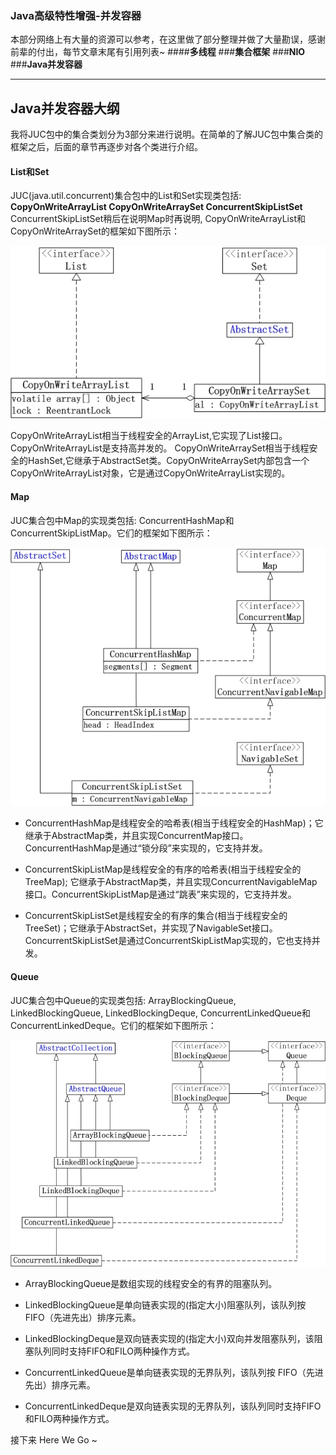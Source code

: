 ### **Java高级特性增强-并发容器**
本部分网络上有大量的资源可以参考，在这里做了部分整理并做了大量勘误，感谢前辈的付出，每节文章末尾有引用列表~
####**多线程**
###**集合框架**
###**NIO**
###**Java并发容器**

* * *
## Java并发容器大纲
我将JUC包中的集合类划分为3部分来进行说明。在简单的了解JUC包中集合类的框架之后，后面的章节再逐步对各个类进行介绍。

#### List和Set

JUC(java.util.concurrent)集合包中的List和Set实现类包括: 
**CopyOnWriteArrayList
CopyOnWriteArraySet
ConcurrentSkipListSet**
ConcurrentSkipListSet稍后在说明Map时再说明,
CopyOnWriteArrayList和CopyOnWriteArraySet的框架如下图所示：

![1a78b3149b2e4a75eecdc8659514d771](images/大数据成神之路-Java高级特性增强(并发容器大纲).resources/9AB2EEAE-5F35-4C72-9953-E24DB769027D.jpg)

CopyOnWriteArrayList相当于线程安全的ArrayList,它实现了List接口。CopyOnWriteArrayList是支持高并发的。
CopyOnWriteArraySet相当于线程安全的HashSet,它继承于AbstractSet类。CopyOnWriteArraySet内部包含一个CopyOnWriteArrayList对象，它是通过CopyOnWriteArrayList实现的。

#### Map
JUC集合包中Map的实现类包括: ConcurrentHashMap和ConcurrentSkipListMap。它们的框架如下图所示：

![4187acf99165786a1cf403125c521dd4](images/大数据成神之路-Java高级特性增强(并发容器大纲).resources/95BA2E89-44BB-461D-A8FA-9C62C4E65FE3.jpg)

* ConcurrentHashMap是线程安全的哈希表(相当于线程安全的HashMap)；它继承于AbstractMap类，并且实现ConcurrentMap接口。ConcurrentHashMap是通过“锁分段”来实现的，它支持并发。

* ConcurrentSkipListMap是线程安全的有序的哈希表(相当于线程安全的TreeMap); 它继承于AbstractMap类，并且实现ConcurrentNavigableMap接口。ConcurrentSkipListMap是通过“跳表”来实现的，它支持并发。

* ConcurrentSkipListSet是线程安全的有序的集合(相当于线程安全的TreeSet)；它继承于AbstractSet，并实现了NavigableSet接口。ConcurrentSkipListSet是通过ConcurrentSkipListMap实现的，它也支持并发。

#### Queue

JUC集合包中Queue的实现类包括: ArrayBlockingQueue, LinkedBlockingQueue, LinkedBlockingDeque, ConcurrentLinkedQueue和ConcurrentLinkedDeque。它们的框架如下图所示：

![9e1832eddfe3346bc85588364e25fcf2](images/大数据成神之路-Java高级特性增强(并发容器大纲).resources/E30FE17C-4587-43C9-9DF3-7C0891408761.jpg)

* ArrayBlockingQueue是数组实现的线程安全的有界的阻塞队列。

* LinkedBlockingQueue是单向链表实现的(指定大小)阻塞队列，该队列按 FIFO（先进先出）排序元素。

* LinkedBlockingDeque是双向链表实现的(指定大小)双向并发阻塞队列，该阻塞队列同时支持FIFO和FILO两种操作方式。

* ConcurrentLinkedQueue是单向链表实现的无界队列，该队列按 FIFO（先进先出）排序元素。

* ConcurrentLinkedDeque是双向链表实现的无界队列，该队列同时支持FIFO和FILO两种操作方式。

接下来
Here We Go ~